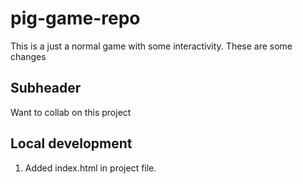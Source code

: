 # pig-game-repo

This is a just a normal game with some interactivity.
These are some changes

## Subheader

Want to collab on this project

## Local development

1. Added index.html in project file.
